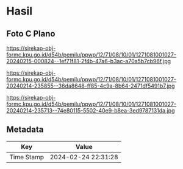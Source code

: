 # Hasil

## Foto C Plano

https://sirekap-obj-formc.kpu.go.id/d54b/pemilu/ppwp/12/71/08/10/01/1271081001027-20240215-000824--1ef71f81-2f4b-47a6-b3ac-a70a5b7cb96f.jpg

https://sirekap-obj-formc.kpu.go.id/d54b/pemilu/ppwp/12/71/08/10/01/1271081001027-20240214-235855--36da8648-ff85-4c9a-8b64-2471df5491b7.jpg

https://sirekap-obj-formc.kpu.go.id/d54b/pemilu/ppwp/12/71/08/10/01/1271081001027-20240214-235713--74e80115-5502-40e9-b8ea-3ed9787131da.jpg


## Metadata

| Key        | Value               |
| ---------- | ------------------- |
| Time Stamp | 2024-02-24 22:31:28 |



